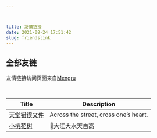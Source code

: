 ```yaml
---



title: 友情链接
date: 2021-08-24 17:51:42
slug: friendslink
---
```


## 全部友链

友情链接访问页面来自[Mengru](https://mengru.space/)

<br>

| Title            | Description                                                             |
|----------------------|---------------------------------------------------------------------|
| [天堂错误文件](https://naturaleki.one/)            | Across the street, cross one’s heart.
| [小桃花树](https://strawberryxuan.icu/)            | 🌸大江大水天自高





